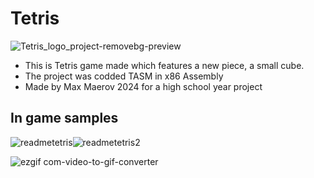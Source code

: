 # Tetris
![Tetris_logo_project-removebg-preview](https://github.com/SwiftyDMax/Tetris/assets/163437026/5a093f3e-ea36-447a-a893-8e762072cf87)
- This is Tetris game made which features a new piece, a small cube.
- The project was codded TASM in x86 Assembly
- Made by Max Maerov 2024 for a high school year project
## In game samples
![readmetetris](https://github.com/SwiftyDMax/Tetris/assets/163437026/1d29f08f-f65d-43ce-b438-200b84a53ab3)![readmetetris2](https://github.com/SwiftyDMax/Tetris/assets/163437026/e19e08f9-3847-472b-86e3-6ba6f0f1100e)

![ezgif com-video-to-gif-converter](https://github.com/SwiftyDMax/Tetris/assets/163437026/feaf71c6-8cee-42a9-a697-ce935cdcc75a)




 



































